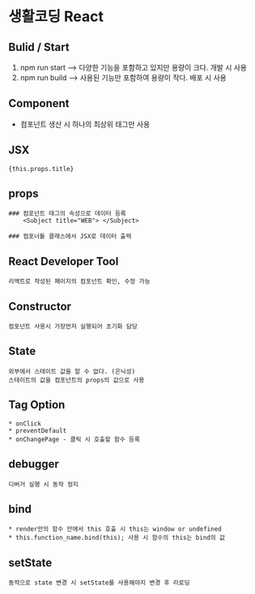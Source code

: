 # 생활코딩 React

## Bulid / Start

1) npm run start --> 다양한 기능을 포함하고 있지만 용량이 크다. 개발 시 사용
2) npm run build --> 사용된 기능만 포함하여 용량이 작다. 배포 시 사용

## Component

* 컴포넌트 생산 시 하나의 최상위 태그만 사용

## JSX
    {this.props.title}

## props
    ### 컴포넌트 태그의 속성으로 데이터 등록
        <Subject title="WEB"> </Subject>

    ### 컴포너틑 클래스에서 JSX로 데이터 출력

## React Developer Tool
    리액트로 작성된 페이지의 컴포넌트 확인, 수정 가능

## Constructor
    컴포넌트 사용시 가장먼저 실행되어 초기화 담당

## State
    외부에서 스테이트 값을 알 수 없다. (은닉성)
    스테이트의 값을 컴포넌트의 props의 값으로 사용

## Tag Option
    * onClick
    * preventDefault
    * onChangePage - 클릭 시 호출할 함수 등록

## debugger
    디버거 실행 시 동작 정지

## bind
    * render안의 함수 안에서 this 호출 시 this는 window or undefined
    * this.function_name.bind(this); 사용 시 함수의 this는 bind의 값

## setState
    동적으로 state 변경 시 setState를 사용해야지 변경 후 리로딩